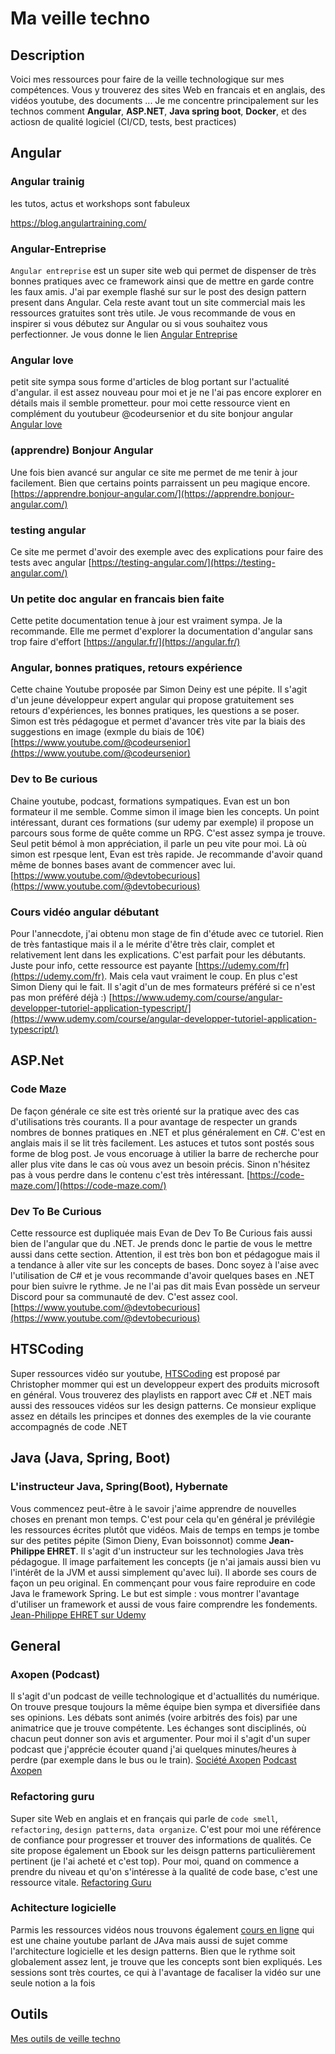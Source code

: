 # Ma veille techno

## Description
Voici mes ressources pour faire de la veille technologique sur mes compétences.
Vous y trouverez des sites Web en francais et en anglais, des vidéos youtube, des documents ...
Je me concentre principalement sur les technos comment **Angular**, **ASP.NET**, **Java spring boot**, **Docker**, et des actiosn de qualité logiciel (CI/CD, tests, best practices)

## Angular

### Angular trainig

les tutos, actus et workshops sont fabuleux

https://blog.angulartraining.com/

### Angular-Entreprise

`Angular entreprise` est un super site web qui permet de dispenser de très bonnes pratiques avec ce framework ainsi que de mettre en garde contre les faux amis.
J'ai par exemple flashé sur sur le post des design pattern present dans Angular.
Cela reste avant tout un site commercial mais les ressources gratuites sont très utile.
Je vous recommande de vous en inspirer si vous débutez sur Angular ou si vous souhaitez vous perfectionner.
Je vous donne le lien [Angular Entreprise](https://angular-enterprise.com/fr/)

### Angular love
petit site sympa sous forme d'articles de blog portant sur l'actualité d'angular.
il est assez nouveau pour moi et je ne l'ai pas encore explorer en détails mais il semble prometteur.
pour moi cette ressource vient en complément du youtubeur @codeursenior et du site bonjour angular
[Angular love](https://angular.love)

### (apprendre) Bonjour Angular
Une fois bien avancé sur angular ce site me permet de me tenir à jour facilement. Bien que certains points parraissent un peu magique encore.
[https://apprendre.bonjour-angular.com/](https://apprendre.bonjour-angular.com/)

### testing angular
Ce site me permet d'avoir des exemple avec des explications pour faire des tests avec angular
[https://testing-angular.com/](https://testing-angular.com/)

### Un petite doc angular en francais bien faite
Cette petite documentation tenue à jour est vraiment sympa. Je la recommande. Elle me permet d'explorer la documentation d'angular sans trop faire d'effort
[https://angular.fr/](https://angular.fr/)

### Angular, bonnes pratiques, retours expérience
Cette chaine Youtube proposée par Simon Deiny est une pépite. Il s'agit d'un jeune développeur expert angular qui propose gratuitement ses retours d'expériences, les bonnes pratiques, les questions a se poser.
Simon est très pédagogue et permet d'avancer très vite par la biais des suggestions en image (exmple du biais de 10€)
[https://www.youtube.com/@codeursenior](https://www.youtube.com/@codeursenior)

### Dev to Be curious
Chaine youtube, podcast, formations sympatiques. Evan est un bon formateur il me semble. Comme simon il image bien les concepts. Un point intéressant, durant ces formations (sur udemy par exemple) il propose un parcours sous forme de quête comme un RPG.
C'est assez sympa je trouve. Seul petit bémol à mon appréciation, il parle un peu vite pour moi. Là où simon est rpesque lent, Evan est très rapide. Je recommande d'avoir quand même de bonnes bases avant de commencer avec lui.
[https://www.youtube.com/@devtobecurious](https://www.youtube.com/@devtobecurious)

### Cours vidéo angular débutant
Pour l'annecdote, j'ai obtenu mon stage de fin d'étude avec ce tutoriel. Rien de très fantastique mais il a le mérite d'être très clair, complet et relativement lent dans les explications. C'est parfait pour les débutants.
Juste pour info, cette ressource est payante [https://udemy.com/fr](https://udemy.com/fr). Mais cela vaut vraiment le coup. En plus c'est Simon Dieny qui le fait. Il s'agit d'un de mes formateurs préféré si ce n'est pas mon préféré déjà :)
[https://www.udemy.com/course/angular-developper-tutoriel-application-typescript/](https://www.udemy.com/course/angular-developper-tutoriel-application-typescript/)

## ASP.Net

### Code Maze
De façon générale ce site est très orienté sur la pratique avec des cas d'utilisations très courants.
Il a pour avantage de respecter un grands nombres de bonnes pratiques en .NET et plus généralement en C#.
C'est en anglais mais il se lit très facilement.
Les astuces et tutos sont postés sous forme de blog post.
Je vous encoruage à utilier la barre de recherche pour aller plus vite dans le cas où vous avez un besoin précis.
Sinon n'hésitez pas à vous perdre dans le contenu c'est très intéressant.
[https://code-maze.com/](https://code-maze.com/)

### Dev To Be Curious
Cette ressource est dupliquée mais Evan de Dev To Be Curious fais aussi bien de l'angular que du .NET.
Je prends donc le partie de vous le mettre aussi dans cette section.
Attention, il est très bon bon et pédagogue mais il a tendance à aller vite sur les concepts de bases.
Donc soyez à l'aise avec l'utilisation de C# et je vous recommande d'avoir quelques bases en .NET pour bien suivre le rythme.
Je ne l'ai pas dit mais Evan possède un serveur Discord pour sa communauté de dev. C'est assez cool.
[https://www.youtube.com/@devtobecurious](https://www.youtube.com/@devtobecurious)

## HTSCoding
Super ressources vidéo sur youtube, [HTSCoding](https://www.youtube.com/@HTSCoding) est proposé par Christopher mommer qui est un developpeur expert des produits microsoft en général.
Vous trouverez des playlists en rapport avec C# et .NET mais aussi des ressouces vidéos sur les design patterns.
Ce monsieur explique assez en détails les principes et donnes des exemples de la vie courante accompagnés de code .NET

## Java (Java, Spring, Boot)

### L'instructeur Java, Spring(Boot), Hybernate
Vous commencez peut-être à le savoir j'aime apprendre de nouvelles choses en prenant mon temps.
C'est pour cela qu'en général je prévilégie les ressources écrites plutôt que vidéos.
Mais de temps en temps je tombe sur des petites pépite (Simon Dieny, Evan boissonnot) comme **Jean-Philippe EHRET**.
Il s'agit d'un instructeur sur les technologies Java très pédagogue.
Il image parfaitement les concepts (je n'ai jamais aussi bien vu l'intérêt de la JVM et aussi simplement qu'avec lui).
Il aborde ses cours de façon un peu original. En commençant pour vous faire reproduire en code Java le framework Spring.
Le but est simple : vous montrer l'avantage d'utiliser un framework et aussi de vous faire comprendre les fondements.
[Jean-Philippe EHRET sur Udemy](https://www.udemy.com/course/bien-debuter-avec-spring-et-spring-boot/#instructor-1)


## General

### Axopen (Podcast)
Il s'agit d'un podcast de veille technologique et d'actuallités du numérique.
On trouve presque toujours la même équipe bien sympa et diversifiée dans ses opinions.
Les débats sont animés (voire arbitrés des fois) par une animatrice que je trouve compétente.
Les échanges sont disciplinés, où chacun peut donner son avis et argumenter.
Pour moi il s'agit d'un super podcast que j'apprécie écouter quand j'ai quelques minutes/heures à perdre (par exemple dans le bus ou le train).
[Société Axopen](https://www.axopen.com/)
[Podcast Axopen](https://open.spotify.com/show/1DSrnkBhdl3NUIxwddnMed)

### Refactoring guru

Super site Web en anglais et en français qui parle de `code smell`, `refactoring`, `design patterns`, `data organize`.
C'est pour moi une référence de confiance pour progresser et trouver des informations de qualités.
Ce site propose également un Ebook sur les deisgn patterns particulièrement pertinent (je l'ai acheté et c'est top).
Pour moi, quand on commence a prendre du niveau et qu'on s'intéresse à la qualité de code base, c'est une ressource vitale.
[Refactoring Guru](https://refactoring.guru/)

### Achitecture logicielle
Parmis les ressources vidéos nous trouvons également [cours en ligne](https://www.youtube.com/@coursenlignejava) qui est une chaine youtube parlant de JAva mais aussi de sujet comme l'architecture logicielle et les design patterns.
Bien que le rythme soit globalement assez lent, je trouve que les concepts sont bien expliqués.
Les sessions sont très courtes, ce qui à l'avantage de facaliser la vidéo sur une seule notion a la fois

## Outils

[Mes outils de veille techno](./outils-veille-techno.md)
